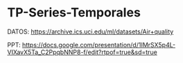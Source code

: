 # TP-Series-Temporales
DATOS:
https://archive.ics.uci.edu/ml/datasets/Air+quality


PPT: 
https://docs.google.com/presentation/d/1IMrSX5p4L-VIXavX5Ta_C2PpqbNNP8-f/edit?rtpof=true&sd=true
